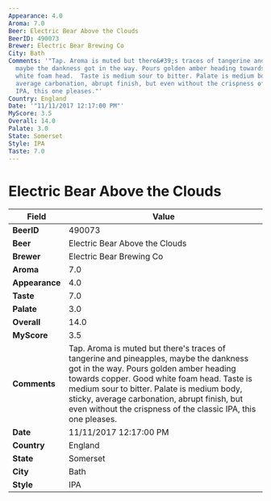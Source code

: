 ```yaml
---
Appearance: 4.0
Aroma: 7.0
Beer: Electric Bear Above the Clouds
BeerID: 490073
Brewer: Electric Bear Brewing Co
City: Bath
Comments: '"Tap. Aroma is muted but there&#39;s traces of tangerine and pineapples,
  maybe the dankness got in the way. Pours golden amber heading towards copper. Good
  white foam head.  Taste is medium sour to bitter. Palate is medium body, sticky,
  average carbonation, abrupt finish, but even without the crispness of the classic
  IPA, this one pleases."'
Country: England
Date: '"11/11/2017 12:17:00 PM"'
MyScore: 3.5
Overall: 14.0
Palate: 3.0
State: Somerset
Style: IPA
Taste: 7.0
---
```


# Electric Bear Above the Clouds

| Field         | Value |
|---------------|-------|
| **BeerID** | 490073 |
| **Beer** | Electric Bear Above the Clouds |
| **Brewer** | Electric Bear Brewing Co |
| **Aroma** | 7.0 |
| **Appearance** | 4.0 |
| **Taste** | 7.0 |
| **Palate** | 3.0 |
| **Overall** | 14.0 |
| **MyScore** | 3.5 |
| **Comments** | Tap. Aroma is muted but there&#39;s traces of tangerine and pineapples, maybe the dankness got in the way. Pours golden amber heading towards copper. Good white foam head.  Taste is medium sour to bitter. Palate is medium body, sticky, average carbonation, abrupt finish, but even without the crispness of the classic IPA, this one pleases. |
| **Date** | 11/11/2017 12:17:00 PM |
| **Country** | England |
| **State** | Somerset |
| **City** | Bath |
| **Style** | IPA |
